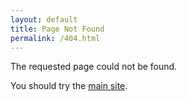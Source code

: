 ```yaml
---
layout: default
title: Page Not Found
permalink: /404.html
---
```

The requested page could not be found.

You should try the <a href="index.html">main site</a>.
